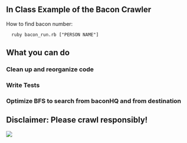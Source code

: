 
## In Class Example of the Bacon Crawler

How to find bacon number:

```
  ruby bacon_run.rb ["PERSON NAME"]
```

## What you can do

### Clean up and reorganize code
### Write Tests
### Optimize BFS to search from baconHQ and from destination

## Disclaimer: Please crawl responsibly!

![](https://i.gyazo.com/46c886c8bd1b79a2117cb8924405dc4d.png)

